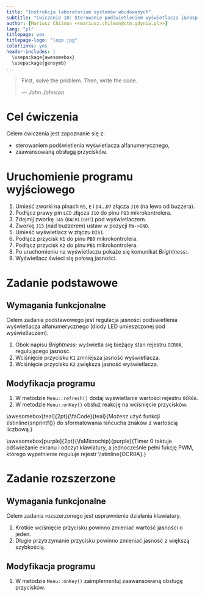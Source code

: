 ```yaml
---
title: "Instrukcja laboratorium systemów wbudowanych"
subtitle: "Ćwiczenie 10: Sterowanie podświetleniem wyświetlacza i&nbsp;zaawansowana obsługa przycisków"
author: [Mariusz Chilmon <<mariusz.chilmon@ctm.gdynia.pl>>]
lang: "pl"
titlepage: yes
titlepage-logo: "logo.jpg"
colorlinks: yes
header-includes: |
  \usepackage{awesomebox}
  \usepackage{gensymb}
...
```


> First, solve the problem. Then, write the code.
>
> — _John Johnson_

# Cel ćwiczenia

Celem ćwiczenia jest zapoznanie się z:

* sterowaniem podświetlenia wyświetlacza alfanumerycznego,
* zaawansowaną obsługą przycisków.

# Uruchomienie programu wyjściowego

1. Umieść zworki na pinach `RS`, `E` i `D4`…`D7` złącza `J10` (na lewo od buzzera).
1. Podłącz prawy pin `LED` złącza `J10` do pinu `PB3` mikrokontrolera.
1. Zdejmij zworkę `J45` (`BACKLIGHT`) pod wyświetlaczem.
1. Zworkę `J15` (nad buzzerem) ustaw w pozycji `RW->GND`.
1. Umieść wyświetlacz w złączu `DIS1`.
1. Podłącz przycisk `K1` do pinu `PB0` mikrokontrolera.
1. Podłącz przycisk `K2` do pinu `PB1` mikrokontrolera.
1. Po uruchomieniu na wyświetlaczu pokaże się komunikat _Brightness:_.
1. Wyświetlacz świeci się połową jasności.

# Zadanie podstawowe

## Wymagania funkcjonalne

Celem zadania podstawowego jest regulacja jasności podświetlenia wyświetlacza alfanumerycznego (diody LED umieszczonej pod wyświetlaczem).

1. Obok napisu _Brightness:_ wyświetla się bieżący stan rejestru `OCR0A`, regulującego jasność.
1. Wciśnięcie przycisku `K1` zmniejsza jasność wyświetlacza.
1. Wciśnięcie przycisku `K2` zwiększa jasność wyświetlacza.

## Modyfikacja programu

1. W metodzie `Menu::refresh()` dodaj wyświetlanie wartości rejestru `OCR0A`.
1. W metodzie `Menu::onKey()` obsłuż reakcję na wciśnięcie przycisków.

\awesomebox[teal]{2pt}{\faCode}{teal}{Możesz użyć funkcji \lstinline{snprintf()} do sformatowania łańcucha znaków z wartością liczbową.}

\awesomebox[purple]{2pt}{\faMicrochip}{purple}{Timer 0 taktuje odświeżanie ekranu i odczyt klawiatury, a jednocześnie pełni fukcję PWM, którego wypełnienie reguluje rejestr \lstinline{OCR0A}.}

# Zadanie rozszerzone

## Wymagania funkcjonalne

Celem zadania rozszerzonego jest usprawnienie działania klawiatury.

1. Krótkie wciśnięcie przycisku powinno zmieniać wartość jasności o jeden.
1. Długie przytrzymanie przycisku powinno zmieniać jasność z większą szybkością.

## Modyfikacja programu

1. W metodzie `Menu::onKey()` zaimplementuj zaawansowaną obsługę przycisków.
